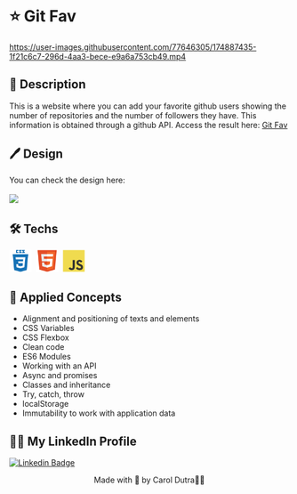 # ⭐ Git Fav

https://user-images.githubusercontent.com/77646305/174887435-1f21c6c7-296d-4aa3-bece-e9a6a753cb49.mp4

## &#128195; Description
This is a website where you can add your favorite github users showing the number of repositories and the number of followers they have. This information is obtained through a github API. 
Access the result here: <a href="https://caroldutra.github.io/gitFav/">Git Fav</a>

## 🖊️ Design
You can check the design here:
<br>
<br>
<a href="https://www.figma.com/file/1PNdJy8M2AuwEdlUW5iuxP/%5BDesafios-Explorer%5D-GitFav-(Copy)-(Copy)?node-id=208%3A586">
  <img src="https://img.shields.io/badge/Figma: Git Fav-8B0000?style=for-the-badge&logo=figma&logoColor=white">
</a>

## 🛠 Techs
<div>
  <img src="https://github.com/devicons/devicon/blob/master/icons/css3/css3-plain-wordmark.svg"  title="CSS3" alt="CSS" width="40" height="40"/>&nbsp;
  <img src="https://github.com/devicons/devicon/blob/master/icons/html5/html5-original.svg" title="HTML5" alt="HTML" width="40" height="40"/>&nbsp;
  <img src="https://github.com/devicons/devicon/blob/master/icons/javascript/javascript-original.svg" title="JavaScript" alt="JavaScript" width="40" height="40"/>&nbsp;
</div>

## 📖 Applied Concepts
<ul>
  <li>Alignment and positioning of texts and elements</li>
  <li>CSS Variables</li>
  <li>CSS Flexbox</li>
  <li>Clean code</li>
  <li>ES6 Modules</li>
  <li>Working with an API</li>
  <li>Async and promises</li>
  <li>Classes and inheritance</li>
  <li>Try, catch, throw</li>
  <li>localStorage</li>
  <li>Immutability to work with application data</li>
</ul>

## 👩🏾 My LinkedIn Profile     
[![Linkedin Badge](https://img.shields.io/badge/-CarolinaDutra-darkviolet?style=flat-square&logo=Linkedin&logoColor=white&link=https://www.linkedin.com/in/carolinadutra/)](https://www.linkedin.com/in/carolinadutra/)


<p align="center">Made with 💜 by Carol Dutra👋🏾</p>
